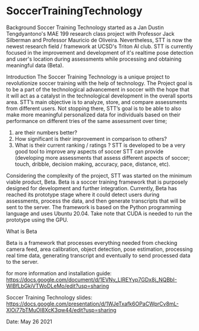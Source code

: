 # SoccerTrainingTechnology

Background
Soccer Training Technology started as a Jan Dustin Tengdyantono's MAE 199 research class project with Professor Jack Silberman and Professor Mauricio de Oliveira. Nevertheless, STT is now the newest research field / framework at UCSD's Triton AI club. STT is currently focused in the improvement and development of it's realtime pose detection and user's location during assessments while processing and obtaining meaningful data (Beta).

Introduction
The Soccer Training Technology is a unique project to revolutionize soccer training with the help of technology. 
The Project goal is to be a part of the technological advancement in soccer with the hope that it will act 
as a catalyst in the technological development in the overall sports area. STT’s main objective is to analyze, store, and compare assessments from different users. Not stopping there, STT’s goal is to be able to also make more meaningful personalized data for individuals based on their performance on different tries of the same assessment over time; 
  1. are their numbers better? 
  2. How significant is their improvement in comparison to others? 
  3. What is their current ranking / ratings ? 
STT is developed to be a very good tool to improve any aspects of soccer STT can provide 
(developing more assessments that assess different aspects of soccer; touch, dribble, decision making, accuracy, pace, distance, etc). 

Considering the complexity of the project, STT was started on the minimum viable product, Beta. 
Beta is a soccer training framework that is purposely designed for development and further integration. 
Currently, Beta has reached its prototype stage where it could detect users during assessments, process the data, 
and then generate transcripts that will be sent to the server. The framework is based on the Python programming 
language and uses Ubuntu 20.04. Take note that CUDA is needed to run the prototype using the GPU. 

What is Beta 

Beta is a framework that processes everything needed from checking camera feed, area calibration, 
object detection, pose estimation, processing real time data, generating transcript and eventually 
to send processed data to the server.

for more information and installation guide:
https://docs.google.com/document/d/1EVNy_LIREYyp7GDx8j_NQBbI-WlBfLbGkiVTWoDLeMo/edit?usp=sharing

Soccer Training Technology slides:
https://docs.google.com/presentation/d/1WJeTxafk6OPaCWprCv8mL-XlOi77bTMuOI8XcK3qw44/edit?usp=sharing


Date: May 26 2021
